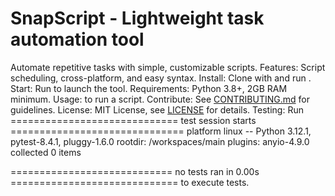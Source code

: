 # SnapScript - Lightweight task automation tool
Automate repetitive tasks with simple, customizable scripts.
Features: Script scheduling, cross-platform, and easy syntax.
Install: Clone with  and run .
Start: Run  to launch the tool.
Requirements: Python 3.8+, 2GB RAM minimum.
Usage:  to run a script.
Contribute: See [CONTRIBUTING.md](CONTRIBUTING.md) for guidelines.
License: MIT License, see [LICENSE](LICENSE) for details.
Testing: Run ============================= test session starts ==============================
platform linux -- Python 3.12.1, pytest-8.4.1, pluggy-1.6.0
rootdir: /workspaces/main
plugins: anyio-4.9.0
collected 0 items

============================ no tests ran in 0.00s ============================= to execute tests.
